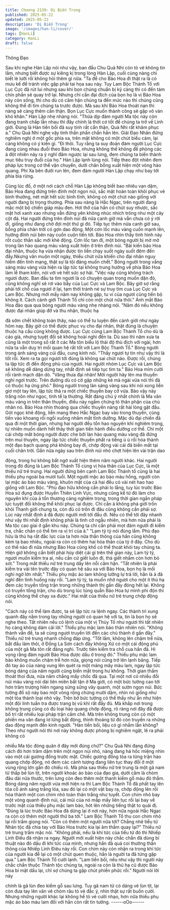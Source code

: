 ```yaml
---
title: Chương 2139: Dị Biến Trong
published: 2025-05-22
updated: 2025-05-22
description: 'Dị Biến Trong'
image: '/images/han-li/cover/'
tags: [HanLi]
category: HanLi
draft: false
---
```


Thông Đạo

Sau khi nghe Hàn Lập nói như vậy, ban đầu Chu Quả Nhi còn tỏ
vẻ không tin lắm, nhưng biết được sự kiêng kị trong lòng Hàn
Lập, cuối cùng nàng chỉ biết lè lưỡi rồi không hỏi thêm gì nữa.
"Ta để cho Bảo Hoa đi thật ra là có mưu kế để tránh việc gặp phải
tai họa sau này. Tuy Lam Bộc Thánh Tổ với Lục Cực đã rút lui
nhưng sau khi bọn chúng chuẩn bị kỹ càng thì có đến tám chín
phần sẽ quay trở lại. Nhưng chỉ cần đại địch của bọn họ là vị Bảo
Hoa này còn sống, thì cho dù có căm hận chúng ta đến mức nào
thì chúng cũng không thể đi tìm chúng ta trước được. Mà sau khi
Bảo Hoa thoát nạn thì nàng sẽ càng thêm cẩn thận. Bọn Lục Cực
muốn thành công sẽ gặp vô vàn khó khăn." Hàn Lập nhẹ nhàng
nói.
"Thừa dịp đám người Ma tộc này còn đang tranh chấp lẫn nhau
thì đây chính là thời cơ tốt để chúng ta trở về Linh giới. Đúng là
Hàn tiền bối đã suy tính rất cẩn thận, Quả Nhi rất khâm phục a."
Chu Quả Nhi nghe vậy tinh thần phấn chấn hẳn lên.
Giải Đạo Nhân đứng nghiêm nghị ở một gốc phía xa, trên mặt
không có một chút biểu cảm, lại càng không có ý kiến gì.
"Đi thôi. Tuy rằng ta suy đoán đám người Lục Cực đang cùng
nhau đuổi theo Bảo Hoa, nhưng không thế không đề phòng các ả
đột nhiên nảy ra ý nghĩ đâm ngược lại sau lưng, đem chúng ta
biến thành mục tiêu truy đuổi của họ." Hàn Lập lạnh lùng nói. Tiếp
theo đột nhiên đem pháp lực trong cơ thể vận chuyển, dưới chân
bỗng xuất hiện một vòng hào quang.
Phi Xa bên đưới run lên, đem đám người Hàn Lập chạy như bay
tới phía bìa rừng.

Cùng lúc đố, ở một nơi cách chỗ Hàn Lập không biết bao nhiêu
vạn dặm, Bảo Hoa đang đứng trên đỉnh một ngọn núi, sắc mặt
hoàn toàn khôi phục vẻ bình thường, nét mặt hết sức bình tĩnh,
không có một chút nào giống với người đang bị trọng thương.
Phía sau nàng là Hắc Ngạc, trên người đang mặc một bộ chiến
giáp màu đen. Hơi thở của hắn có chút suy nhược, sắc mặt hơi
xanh xao nhưng vẫn đứng yên không nhúc nhích trông như một
cây cột đá.
Hai người đứng trên đỉnh núi đã nửa canh giờ mà vẫn chưa có ý
rời đi, giống như đang chờ đợi một thứ gì đó.
Tiếp tục thêm nửa canh giờ sau, bỗng phía chân trời có gợn dao
động. Một cơn lốc màu vàng cuốn mạnh lên, hướng đỉnh núi bên
này cuồn cuộn tiến tới.
Bảo Hoa nhìn thấy tình hình này rốt cuộc thần sắc mới khẽ động.
Cơn lốc tan đi, một bóng người bị mờ mờ trong làn hào quang
màu vàng xuất hiện ở trên đỉnh núi.
"Bái kiến bảo Hoa đại nhân, thuộc hạ vừa nhận được tin liền chạy
suốt ngày suốt đêm đến đầy.Nkưng vân muộn một ngày, thiếu
chút nữa khiến cho đại nhân nguy hiểm đến tính mạng, thật sự là
tội đáng muốn chết." Bóng người trong vầng sáng màu vàng vừa
hiện ra lập tức tại không trung hướng về phía Bảo Hoa làm lễ
tham kiến, nói với vẻ hết sức sợ hãi.
"Việc này cũng không trách ngươi được. Ban đầu ta tìm ngươi là
có chuyện quan trọng muốn dặn đò, cũng không nghĩ sẽ rơi vào
bẫy của Lục Cực và Lam Bộc. Bây giờ sợ rằng phải tới chỗ của
ngươi ở lại, tạm thời tránh né sự truy tìm cua Lục Cực và Lam
Bộc. Nhưng mới mấy năm nay không gặp, tu vi của ngươi cũng
tiến bộ không ít. Cách cảnh giới Thánh Tổ chỉ còn một chút nữa
thôi." Ánh mắt Bảo Hoa đảo qua qua bóng người màu vàng nhẹ
nhàng nói.
"Năm đó nếu không được đại nhân giúp đỡ và thu nhận, thuộc hạ

đã sớm chết không toàn thây, nào có thể tu luyện đến cảnh giới
như ngày hôm nay. Bây giờ có thể được phục vụ cho đại nhân,
thật đúng là chuyện thuộc hạ cầu cũng không được. Lục Cực
cùng Lam Bộc Thánh Tổ cho dù là cáo già, nhưng tuyệt đối sẽ
không hoài nghi đến ta. Dù sao thì năm xưa ta cũng là một trong
số rất ít các Ma tôn biểu lộ thái độ thù địch với ngài, hơn nữa ta
vẫn duy trì mối quan hệ rất tốt với Lam Bộc Thanh Tổ." Bóng
người trong ánh sáng vàng cúi đầu, cung kính nói.
"Thấy ngươi tự tin như vậy thì là tốt rồi. Xem ra ta gọi ngươi tới
đúng là không sai chút nào. Được rồi, chúng ta lập tức đi đến
động phủ của ngươi. Hai người nhóm Lục Cực và Lam Bộc sẽ
không dễ dàng dừng tay, nhất định sẽ tiếp tục tìm ta." Bảo Hoa
mỉm cười rồi rành mạch dặn dò.
"Vâng thưa đại nhân! Mời người hãy lên ma thuyền nghỉ ngơi
trước. Trên đường dù có cờ gặp những kẻ mà ngài vừa nói thì đã
có thuộc hạ ứng phó." Bóng người trong làn sáng vàng sau khi
nói xong liền giơ một tay lên, lập tức thả ra một chiếc thuyền bay
cỡ vừa.
Bảo vậy này trắng nõn như ngọc, tinh tế lạ thường. Rất đáng chú
ý nhất chính là Ma văn màu vàng in trên thân thuyền, điều này
ngầm chứng tỏ thân phận của chủ nhân nó.
Bảo Hoa nhìn thoáng qua chiếc thuyền nàng rất hài lòng gật đầu.
Gót ngọc khẽ động, liền mang theo Hắc Ngạc bay vào trong
thuyền, cùng tiến vào khoang rồi ngồi xuống nhắm mắt tĩnh
dưỡng.
Mặc dù đại chiến đã qua đi một thời gian, nhưng hai người đều
tổn hao nguyên khí nghiêm trọng, tự nhiên muốn dành hết thảy
thời gian tiến hành điều dưỡng cơ thể.
Chỉ một cái chớp mắt bóng người được che bởi làn hào quang
màu vàng đã đứng trên mui thuyên, ngay lập tức chiếc thuyền
phất ra tiếng ù ù rồi hóa thành một đạo bạch quang phá không
bay đi, chớp động vài cái đã biến mất tại cuối chân trời.
Gần nửa ngày sau trên đỉnh núi nhỏ chợt hiện lên vài trận dao

động, trong hư không bất ngờ xuất hiện thêm năm người khác.
Hai người trong đó đúng là Lam Bộc Thánh Tổ cùng vị hóa thân
của Lục Cực, là một thiếu nữ trẻ trung.
Hai người đứng bên cạnh Lam Bộc Thánh tổ cũng là hai thiếu
phụ ngoài ba mươi tuổi. Một người mặc áo bào màu hồng, người
còn lại mặc áo bào màu vàng, khuôn mặt của cả hai đều có vài
nét hao hao giống với Lam Bộc.
"Phù đạo hữu không cần phải lo lắng, tuy lúc trước Bảo Hoa sử
đụng được Huyền Thiên Linh Vực, nhưng cũng kể từ đó làm cho
nguyên khí của ả tổn thương càng nghiêm trọng, trong thời gian
ngắn pháp lực tuyệt đối không thể khôi phục lại được. Chỉ cần ả
không phá giới trốn khỏi Thanh giới chung ta, còn đủ có trốn đi
đâu cũng không cần phải sợ. Lúc này nhất định ả đã được người
mới tới đấu đi. Nếu có thể tới đây nhanh như vậy thì nhất định
không phải là tình cờ ngẫu nhiên, mà hơn nửa phải là Ma tộc cao
giai ở gần khu này. Chúng ta chỉ cần phái mọt đám người đi kiểm
tra, chắc chắn có thể tìm ra vị trí của ả."
"Lam tỷ tỷ nói đúng lắm. Phù đạo hữu là thủ hạ rất đắc lực của ta
hơn nữa thần thông của hắn cũng không kém ta bao nhiêu, ngoài
ra còn có thêm hai hóa thân của tỷ ở đây. Cho dù có thế nào đi
nữa nhưng Bảo Hoa cũng khố có thể thoát khỏi tay chúng ta. Hiện
giờ không cần biết phải hủy diệt cái gì trên thế gian này, Lam tỷ tỷ,
ngươi muốn kiểm tra ai, nếu cần cứ giết luôn đi, thà giết nhầm
còn hơn bỏ sót." Trong mắt thiếu nữ trẻ trung dấy lên nỗi căm
hận.
"Tất nhiên là phải kiểm tra vài tên trước đây có quan hệ sâu xa với
Bảo Hoa, bọn họ là mối nghi ngờ lớn nhất." Thiếu phụ mặc áo lam
không lưỡng lự trả lời, hẳn là ả đã nghĩ đến tình huống này rồi.
"Lam tỷ tỷ, ta muốn nhờ ngươi cho một ít thủ hạ đem các truyền
tống trận trong những thành thị gần đây đóng hết lại. Không có
truyền tống trận, cho dù trong lúc túng quẫn Bảo Hoa tự mình phi
độn thì cũng không thể chạy xa được." Hai mắt của thiếu nữ trẻ
trung chớp động nói.

"Cách này có thể làm được, ta sẽ lập tức ra lệnh ngay. Các thành
trì xung quanh đây nằm trong tay những người có quan hệ với ta,
tin là bọn họ sẽ nghe theo. Tất nhiên nếu có lệnh của một vị Thủy
Tổ như ngươi thì tất nhiên họ càng không dám cãi lời." Thiếu phụ
mặc lam bào thản nhiên nói.
"Không thành vấn đề, ta sẽ cùng ngươi truyền lời đến các chủ
thành ở gần đây." Thiếu nữ trẻ trung nhanh chống đáp ứng.
"Tốt lắm, không lên chậm trể nữa, bắt đầu làm thôi, ở Đồng La
Sơn cách đây không Xứ có một cái động phủ của một gã Ma tôn
rất đáng nghi. Trước tiên kiểm tra chỗ cua hắn đã. Hi vọng rằng
đám người Bảo Hoa được dấu ở trong đó." Thiếu phụ mặc lam
bào không muốn chậm trễ hơn nữa, giọng nói cũng trở lên lạnh
băng.
Tiếp đó tay áo của nàng vung lên quét ra một mảng mây màu
lam, ngay lập tức bóng dáng của năm người cũng biến mất trong
hư không.
Thời gian thấm thoát thoi đưa, nửa năm chẳng mấy chốc đã qua.
Tại một nơi có nhiều đồi núi màu vàng nói dài liên miên bất tận ở
Ma giới, có một bức tường cao tới hơn trăm trượng hiên ngang
sừng sững vây quanh, một sườn ngọn núi.
Bức tường đồ sộ này bao một vòng rộng chừng mười dặm, nhìn
nó giống như một tòa thành loại nhỏ vậy.
Trên bờ bức tường có thể thấy như ẩn như hiện một đội lính tuần
tra được trang bị vũ khí rất đầy đủ. Mà khắp nơi trong không trung
cũng có đủ loại hào quang chớp động, rõ ràng nơi đây đã được
bố trí rất nhiều loại pháp trận cấm chế.
Mà trên không trung còn có một phiến ma vân đang lơ lửng bất
động, thỉnh thoảng từ đó còn truyền ra những dao động mạnh đến
kinh người.
"Hàn tiền bối, liệu có gì nhầm lẫn không? Theo như người nói thì
nơi này không được phòng bị nghiêm ngặt, lẽ ra phải không có

nhiều Ma tộc đóng quân ở đây mới đúng chứ?" Chu Quả Nhi đang
đứng cách đó hơn trăm dặm trên một ngọn núi nhỏ, nàng đang há
hốc miệng nhìn vào một cái gương đồng trước mặt.
Chiếc gương đồng tỏa ra từng trận hào quang chớp động, nó
đem các cảnh tượng đang liên tục thay đổi ở một vùng rộng lớn
gần đó chiếu rõ.
Mà phía sau thiếu nữ trẻ trung là một gã nam tử thấp bé lùn tịt,
trên người khoác áo bào của đạo gia, dưới cằm là chòm đâu dài
nửa thước, trên lưng còn đeo thêm một thanh kiếm gỗ màu đỏ
thẫm.
Bóng dáng năm người vừa mới hiện ra thì Lam Bộc Thánh Tổ đã
phất tay lên tỏa cỗ ánh sáng trắng lóa, sau đó lại có một vật bay
ra, chớp động lên rồi hóa thành một con chim nhỏ toàn thân trắng
như tuyết.
Con chim nhỏ bay một vòng quanh đỉnh núi, cái mũi của nó mấp
mấy liên tục rồi lại bay về trước mặt của thiếu phụ mặc lam bào,
hót lên những tiếng thật to quái đị.
"Đúng là lúc trước Bảo Hoa đã dừng lại ở nơi này, hơn nữa ngoài
Hắc Ngạc ra còn có thêm một người thứ ba tới." Lam Bộc Thanh
Tổ thu con chim nhỏ lại rồi trầm giọng nói.
"Còn có thêm một người nữa tới? Chẳng nhẽ tiểu tử Nhân tộc đã
chia tay với Bảo Hoa trước kia lại âm thầm quay lại?" Thiếu nữ trẻ
trung trầm mặc nói.
"Không phải, nếu là khí tức của tiểu tử đó thì Nhiếp Linh Điêu đã
nhận ra ngay. Người mới xuất hiện này chắc chắn đã dùng bí
thuật nào đó dấu đi khí tức của mình, nhưng hắn đã quá coi
thường thần thông của Nhiếp Linh Điêu này rồi. Con chim này còn
nhận ra trong khí tức của người kia để lại có một chút quen thuộc,
hẳn là người ta đã từng gặp qua." Lam Bộc Thánh Tổ cười lạnh.
"Lam tiền bối, nếu như vậy thì người này chắc chắn thuộc Thánh
tộc chúng ta, ngoài ra còn là thủ hạ cũ được Bảo Hoa bí mật dấu
lại, chỉ sợ chúng ta gặp chút phiền phức rồi." Người nói lời này

chính là gã lùn đeo kiếm gỗ sau lưng.
Tuy gã nam tử có dáng vẻ lùn tịt, lại còn đưa tay lên vân vê chòm
râu tỏ vẻ đắc ý, nhìn thật sự rất buồn cười. Nhưng những người
khác lại không hề tỏ vẻ cười nhạo, hơn nữa thiếu phụ mặc áo bào
màu lam đối với hắn còn rất tin tưởng.
------oOo------
